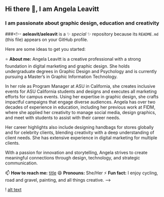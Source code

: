 ## Hi there 👋, I am Angela Leavitt
### I am passionate about graphic design, education and creativity
###<!--
**aeleavit/aeleavit** is a ✨ _special_ ✨ repository because its `README.md` (this file) appears on your GitHub profile.

Here are some ideas to get you started:

:star: **About me:** Angela Leavitt is a creative professional with a strong foundation in digital marketing and graphic design. She holds undergraduate degrees in Graphic Design and Psychology and is currently pursuing a Master’s in Graphic Information Technology.

 In her role as Program Manager at ASU in California, she creates inclusive events for ASU California students and designs and executes all marketing efforts for campus events. Using her expertise in graphic design, she crafts impactful campaigns that engage diverse audiences. Angela has over two decades of experience in education, including her previous work at FIDM, where she applied her creativity to manage social media, design graphics, and meet with students to assist with their career needs.<br/>

Her career highlights also include designing handbags for stores globally and for celebrity clients, blending creativity with a deep understanding of client needs. She has extensive experience in digital marketing for multiple clients.<br/>

With a passion for innovation and storytelling, Angela strives to create meaningful connections through design, technology, and strategic communication.<br/>

📫 **How to reach me:** [title](https://www.linkedin.com/in/angela-e-leavitt/)
😄 **Pronouns:** She/Her
⚡ **Fun fact:** I enjoy cycling, road and gravel, painting, and all things creative. 
--><link rel="stylesheet" href="https://status-im.github.io/status-chat-widget/themes/status.css">
  <script src="https://status-im.github.io/status-chat-widget/dist/js/statuswidget.js"></script>
  <div id="status-chat-widget"></div>
  <script>StatusWidget("your-channel-name", document.getElementById("status-chat-widget"));</script>

! [alt text](imagehttps://camo.githubusercontent.com/3349054ce3024e1…662675f636f6c6f723d302c3131313131312c333333333333.jpg)